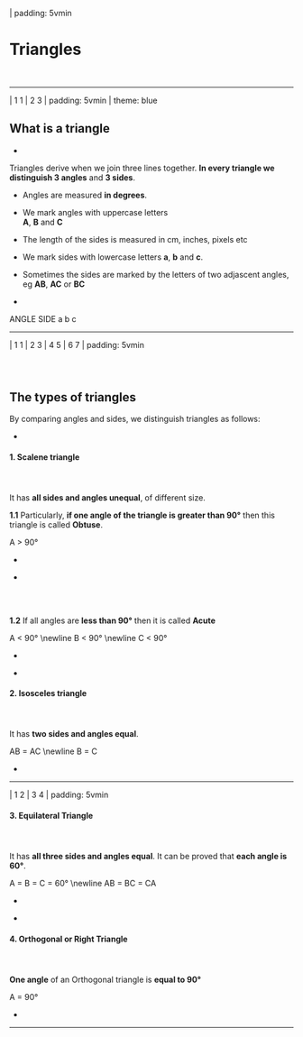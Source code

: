 
| padding: 5vmin

# Triangles

&nbsp;


---


| 1 1
| 2 3
| padding: 5vmin
| theme: blue

## What is a triangle

-

Triangles derive when we join three lines together. 
**In every triangle we distinguish 3 angles** and **3 sides**.

- Angles are measured **in degrees**. 
- We mark angles with uppercase letters <br />**A**, **B** and **C** 

- The length of the sides is measured in cm, inches, pixels etc 
- We mark sides with lowercase letters **a**, **b** and **c**.
- Sometimes the sides are marked by the letters of two adjascent angles, eg **AB**, **AC** or **BC**

-

<f-scene grid class="fullWidthScene">
  <Triangle :points="[ [-1.5,1.5], [-1,-1.5], [1.5,0.5] ]" :angleMarkers="3" />
  <f-group position="0.8 0.42">
    <f-group rotation="0" >
      <f-line points="0 0, 0.3 0"></f-line>
      <f-line points="0.2 0.1, 0.3 0, 0.2 -0.1"></f-line>
    </f-group>
    <f-text position="-0.43 0" scale="0.7" :fill="color('blue')">ANGLE</f-text>
    <f-icon-arrow />
  </f-group>

  <f-group position="0.6 -1.2">
    <f-group rotation="120" >
      <f-line points="0 0, 0.3 0"></f-line>
      <f-line points="0.2 0.1, 0.3 0, 0.2 -0.1"></f-line>
    </f-group>
    <f-text position="0.3 -0.2" scale="0.7" :fill="color('blue')">SIDE</f-text>
  </f-group>

  <f-group position="0 0">
    <f-text :fill="color('green')" position="-1.5 0">a</f-text>
    <f-text :fill="color('green')" position="0.3 -0.8">b</f-text>
    <f-text :fill="color('green')" position="0.1 1.2">c</f-text>
  </f-group>
</f-scene>



---







| 1 1
| 2 3
| 4 5
| 6 7
| padding: 5vmin

### &nbsp;

## The types of triangles 

By comparing angles and sides, we distinguish triangles as follows: 

-

<!-- 2/3 -->

#### 1. Scalene triangle

#### &nbsp;

It has **all sides and angles unequal**, of different size.

**1.1** Particularly, **if one angle of the triangle is greater than 90°** then this triangle is called **Obtuse**.

<f-math blue>A &gt; 90°</f-math>

-

<f-scene grid class="fullWidthScene">
<Triangle :points="[ [-1, -1],[1.5,-1],[-1.5, 1] ]" :angleMarkers="1" />
</f-scene>

-

<!-- 4/5 -->

### &nbsp;

**1.2** If all angles are **less than 90°** then it is called **Acute**

<f-math blue>A &lt; 90° \newline B &lt; 90° \newline C &lt; 90°</f-math>

-

<f-scene grid class="fullWidthScene">
<Triangle :points="[ [-0.5, 1],[-1.5, -1],[1.5,-1] ]" :angleMarkers="3" />
</f-scene>

-

<!-- 6/7 -->

#### 2. Isosceles triangle

#### &nbsp;

It has **two sides and angles equal**.

<f-math blue>AB = AC \newline B = C</f-math>

-

<f-scene grid class="fullWidthScene">
<Triangle :points="[ [0,1],[-1.5,-0.5],[1.5,-0.5] ]" :angleMarkers="3" />
</f-scene>

---


| 1 2
| 3 4
| padding: 5vmin

<!-- 8/9 -->

#### 3. Equilateral Triangle

#### &nbsp;

It has **all three sides and angles equal**. 
It can be proved that **each angle is 60°**.

<f-math blue>A = B = C = 60° \newline AB = BC = CA</f-math>

-

<f-scene grid class="fullWidthScene">
<Triangle :points="[ [0,1.598],[-1.5,-1],[1.5,-1] ]" :angleMarkers="3" :angleInfo="true" />
</f-scene>

-

#### 4. Orthogonal or Right Triangle

#### &nbsp;

**One angle** of an Orthogonal triangle is **equal to 90°**

<f-math blue>A = 90°</f-math>

-

<f-scene grid class="fullWidthScene">
<Triangle :points="[ [-1,-1],[1.5,-1],[-1,1] ]" :angleMarkers="1" />
</f-scene>


---



